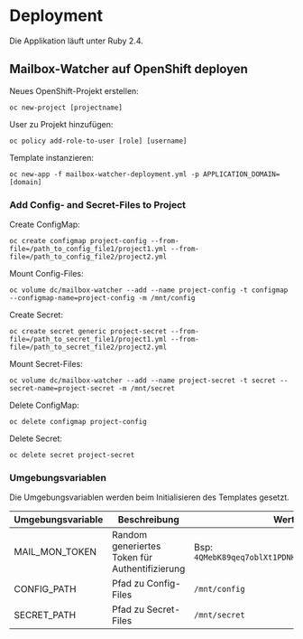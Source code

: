 # Deployment

Die Applikation läuft unter Ruby 2.4.

## Mailbox-Watcher auf OpenShift deployen

Neues OpenShift-Projekt erstellen:

```
oc new-project [projectname]
```

User zu Projekt hinzufügen:

```
oc policy add-role-to-user [role] [username]
```

Template instanzieren:

```
oc new-app -f mailbox-watcher-deployment.yml -p APPLICATION_DOMAIN=[domain]
```

### Add Config- and Secret-Files to Project

Create ConfigMap:

```
oc create configmap project-config --from-file=/path_to_config_file1/project1.yml --from-file=/path_to_config_file2/project2.yml
```

Mount Config-Files:

```
oc volume dc/mailbox-watcher --add --name project-config -t configmap --configmap-name=project-config -m /mnt/config
```

Create Secret:

```
oc create secret generic project-secret --from-file=/path_to_secret_file1/project1.yml --from-file=/path_to_secret_file2/project2.yml
```

Mount Secret-Files:

```
oc volume dc/mailbox-watcher --add --name project-secret -t secret --secret-name=project-secret -m /mnt/secret
```

Delete ConfigMap:

```
oc delete configmap project-config
```

Delete Secret:

```
oc delete secret project-secret
```

### Umgebungsvariablen

Die Umgebungsvariablen werden beim Initialisieren des Templates gesetzt.

| Umgebungsvariable | Beschreibung | Wert |
| --- | --- | --- |
| MAIL_MON_TOKEN | Random generiertes Token für Authentifizierung  | Bsp: `4QMebK89qeq7oblXt1PDNHiS7gdkD0V2gatd1dp` |
| CONFIG_PATH | Pfad zu Config-Files | `/mnt/config` |
| SECRET_PATH | Pfad zu Secret-Files  | `/mnt/secret` |
